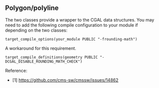 ## Polygon/polyline

The two classes provide a wrapper to the CGAL data structures. You may need to add the following compile configuration to your module if depending on the two classes:

```
target_compile_options(your_module PUBLIC "-frounding-math")
```

A workaround for this requirement.
```
target_compile_definitions(geometry PUBLIC "-DCGAL_DISABLE_ROUNDING_MATH_CHECK")
```

Reference:
* [1] https://github.com/cms-sw/cmssw/issues/14862